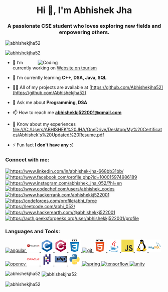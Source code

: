 <h1 align="center">Hi 👋, I'm Abhishek Jha</h1>
<h3 align="center">A passionate CSE student who loves exploring new fields and empowering others.</h3>

<p align="left"> <img src="https://komarev.com/ghpvc/?username=abhishekjha52&label=Profile%20views&color=0e75b6&style=flat" alt="abhishekjha52" /> </p>

<p align="left"> <a href="https://github.com/ryo-ma/github-profile-trophy"><img src="https://github-profile-trophy.vercel.app/?username=abhishekjha52" alt="abhishekjha52" /></a> </p>

<img align="right" alt="Coding" width="400" src="https://github.com/Abhishekjha52/gif"></img>

- 🔭 I’m currently working on [Website on tourism](https://github.com/Abhishekjha52/HTML-CSS-Project)

- 🌱 I’m currently learning **C++, DSA, Java, SQL**

- 👨‍💻 All of my projects are available at [https://github.com/Abhishekjha52](https://github.com/Abhishekjha52)

- 💬 Ask me about **Programming, DSA**

- 📫 How to reach me **abhishekkj522001@gmail.com**

- 📄 Know about my experiences [file:///C:/Users/ABHISHEK%20JHA/OneDrive/Desktop/My%20Certificates/Abhishek's%20Updated%20Resume.pdf](file:///C:/Users/ABHISHEK%20JHA/OneDrive/Desktop/My%20Certificates/Abhishek's%20Updated%20Resume.pdf)

- ⚡ Fun fact **I don't have any :(**

<h3 align="left">Connect with me:</h3>
<p align="left">
<a href="https://linkedin.com/in/https://www.linkedin.com/in/abhishek-jha-668bb31bb/" target="blank"><img align="center" src="https://raw.githubusercontent.com/rahuldkjain/github-profile-readme-generator/master/src/images/icons/Social/linked-in-alt.svg" alt="https://www.linkedin.com/in/abhishek-jha-668bb31bb/" height="30" width="40" /></a>
<a href="https://fb.com/https://www.facebook.com/profile.php?id=100015974986189" target="blank"><img align="center" src="https://raw.githubusercontent.com/rahuldkjain/github-profile-readme-generator/master/src/images/icons/Social/facebook.svg" alt="https://www.facebook.com/profile.php?id=100015974986189" height="30" width="40" /></a>
<a href="https://instagram.com/https://www.instagram.com/abhishek_jha_052/?hl=en" target="blank"><img align="center" src="https://raw.githubusercontent.com/rahuldkjain/github-profile-readme-generator/master/src/images/icons/Social/instagram.svg" alt="https://www.instagram.com/abhishek_jha_052/?hl=en" height="30" width="40" /></a>
<a href="https://www.codechef.com/users/https://www.codechef.com/users/abhishek_codes" target="blank"><img align="center" src="https://cdn.jsdelivr.net/npm/simple-icons@3.1.0/icons/codechef.svg" alt="https://www.codechef.com/users/abhishek_codes" height="30" width="40" /></a>
<a href="https://www.hackerrank.com/https://www.hackerrank.com/abhishekkj522001" target="blank"><img align="center" src="https://raw.githubusercontent.com/rahuldkjain/github-profile-readme-generator/master/src/images/icons/Social/hackerrank.svg" alt="https://www.hackerrank.com/abhishekkj522001" height="30" width="40" /></a>
<a href="https://codeforces.com/profile/https://codeforces.com/profile/abhi_force" target="blank"><img align="center" src="https://raw.githubusercontent.com/rahuldkjain/github-profile-readme-generator/master/src/images/icons/Social/codeforces.svg" alt="https://codeforces.com/profile/abhi_force" height="30" width="40" /></a>
<a href="https://www.leetcode.com/https://leetcode.com/abhi_052/" target="blank"><img align="center" src="https://raw.githubusercontent.com/rahuldkjain/github-profile-readme-generator/master/src/images/icons/Social/leet-code.svg" alt="https://leetcode.com/abhi_052/" height="30" width="40" /></a>
<a href="https://www.hackerearth.com/https://www.hackerearth.com/@abhishekkj522001" target="blank"><img align="center" src="https://raw.githubusercontent.com/rahuldkjain/github-profile-readme-generator/master/src/images/icons/Social/hackerearth.svg" alt="https://www.hackerearth.com/@abhishekkj522001" height="30" width="40" /></a>
<a href="https://auth.geeksforgeeks.org/user/https://auth.geeksforgeeks.org/user/abhishekkj522001/profile" target="blank"><img align="center" src="https://raw.githubusercontent.com/rahuldkjain/github-profile-readme-generator/master/src/images/icons/Social/geeks-for-geeks.svg" alt="https://auth.geeksforgeeks.org/user/abhishekkj522001/profile" height="30" width="40" /></a>
</p>

<h3 align="left">Languages and Tools:</h3>
<p align="left"> <a href="https://angular.io" target="_blank" rel="noreferrer"> <img src="https://angular.io/assets/images/logos/angular/angular.svg" alt="angular" width="40" height="40"/> </a> <a href="https://angular.io" target="_blank" rel="noreferrer"> <img src="https://raw.githubusercontent.com/devicons/devicon/master/icons/angularjs/angularjs-original-wordmark.svg" alt="angularjs" width="40" height="40"/> </a> <a href="https://www.cprogramming.com/" target="_blank" rel="noreferrer"> <img src="https://raw.githubusercontent.com/devicons/devicon/master/icons/c/c-original.svg" alt="c" width="40" height="40"/> </a> <a href="https://www.w3schools.com/cpp/" target="_blank" rel="noreferrer"> <img src="https://raw.githubusercontent.com/devicons/devicon/master/icons/cplusplus/cplusplus-original.svg" alt="cplusplus" width="40" height="40"/> </a> <a href="https://www.w3schools.com/css/" target="_blank" rel="noreferrer"> <img src="https://raw.githubusercontent.com/devicons/devicon/master/icons/css3/css3-original-wordmark.svg" alt="css3" width="40" height="40"/> </a> <a href="https://git-scm.com/" target="_blank" rel="noreferrer"> <img src="https://www.vectorlogo.zone/logos/git-scm/git-scm-icon.svg" alt="git" width="40" height="40"/> </a> <a href="https://www.w3.org/html/" target="_blank" rel="noreferrer"> <img src="https://raw.githubusercontent.com/devicons/devicon/master/icons/html5/html5-original-wordmark.svg" alt="html5" width="40" height="40"/> </a> <a href="https://www.java.com" target="_blank" rel="noreferrer"> <img src="https://raw.githubusercontent.com/devicons/devicon/master/icons/java/java-original.svg" alt="java" width="40" height="40"/> </a> <a href="https://developer.mozilla.org/en-US/docs/Web/JavaScript" target="_blank" rel="noreferrer"> <img src="https://raw.githubusercontent.com/devicons/devicon/master/icons/javascript/javascript-original.svg" alt="javascript" width="40" height="40"/> </a> <a href="https://www.linux.org/" target="_blank" rel="noreferrer"> <img src="https://raw.githubusercontent.com/devicons/devicon/master/icons/linux/linux-original.svg" alt="linux" width="40" height="40"/> </a> <a href="https://www.mysql.com/" target="_blank" rel="noreferrer"> <img src="https://raw.githubusercontent.com/devicons/devicon/master/icons/mysql/mysql-original-wordmark.svg" alt="mysql" width="40" height="40"/> </a> <a href="https://opencv.org/" target="_blank" rel="noreferrer"> <img src="https://www.vectorlogo.zone/logos/opencv/opencv-icon.svg" alt="opencv" width="40" height="40"/> </a> <a href="https://www.oracle.com/" target="_blank" rel="noreferrer"> <img src="https://raw.githubusercontent.com/devicons/devicon/master/icons/oracle/oracle-original.svg" alt="oracle" width="40" height="40"/> </a> <a href="https://pandas.pydata.org/" target="_blank" rel="noreferrer"> <img src="https://raw.githubusercontent.com/devicons/devicon/2ae2a900d2f041da66e950e4d48052658d850630/icons/pandas/pandas-original.svg" alt="pandas" width="40" height="40"/> </a> <a href="https://www.php.net" target="_blank" rel="noreferrer"> <img src="https://raw.githubusercontent.com/devicons/devicon/master/icons/php/php-original.svg" alt="php" width="40" height="40"/> </a> <a href="https://www.python.org" target="_blank" rel="noreferrer"> <img src="https://raw.githubusercontent.com/devicons/devicon/master/icons/python/python-original.svg" alt="python" width="40" height="40"/> </a> <a href="https://spring.io/" target="_blank" rel="noreferrer"> <img src="https://www.vectorlogo.zone/logos/springio/springio-icon.svg" alt="spring" width="40" height="40"/> </a> <a href="https://www.tensorflow.org" target="_blank" rel="noreferrer"> <img src="https://www.vectorlogo.zone/logos/tensorflow/tensorflow-icon.svg" alt="tensorflow" width="40" height="40"/> </a> <a href="https://unity.com/" target="_blank" rel="noreferrer"> <img src="https://www.vectorlogo.zone/logos/unity3d/unity3d-icon.svg" alt="unity" width="40" height="40"/> </a> </p>

<p><img align="left" src="https://github-readme-stats.vercel.app/api/top-langs?username=abhishekjha52&show_icons=true&locale=en&layout=compact" alt="abhishekjha52" /></p>

<p>&nbsp;<img align="center" src="https://github-readme-stats.vercel.app/api?username=abhishekjha52&show_icons=true&locale=en" alt="abhishekjha52" /></p>

<p><img align="center" src="https://github-readme-streak-stats.herokuapp.com/?user=abhishekjha52&" alt="abhishekjha52" /></p>
